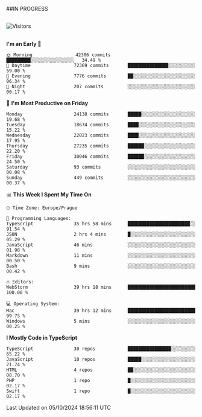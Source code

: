##IN PROGRESS
##
![Visitors](https://komarev.com/ghpvc/?username=petrbui&style=for-the-badge&label=Visitors+👀)



##
<!--
[![My GitHub stats](https://github-readme-stats.vercel.app/api?username=petrbui&theme=github_dark)](https://github.com/anuraghazra/github-readme-stats)

[![My wakatime stats](https://github-readme-stats.vercel.app/api/wakatime?username=petrbui&theme=github_dark)](https://github.com/anuraghazra/github-readme-stats)
-->
<!--START_SECTION:waka-->
**I'm an Early 🐤** 

```text
🌞 Morning                42306 commits       █████████░░░░░░░░░░░░░░░░   34.49 % 
🌆 Daytime                72369 commits       ███████████████░░░░░░░░░░   59.00 % 
🌃 Evening                7776 commits        ██░░░░░░░░░░░░░░░░░░░░░░░   06.34 % 
🌙 Night                  207 commits         ░░░░░░░░░░░░░░░░░░░░░░░░░   00.17 % 
```
📅 **I'm Most Productive on Friday** 

```text
Monday                   24138 commits       █████░░░░░░░░░░░░░░░░░░░░   19.68 % 
Tuesday                  18674 commits       ████░░░░░░░░░░░░░░░░░░░░░   15.22 % 
Wednesday                22023 commits       ████░░░░░░░░░░░░░░░░░░░░░   17.95 % 
Thursday                 27235 commits       ██████░░░░░░░░░░░░░░░░░░░   22.20 % 
Friday                   30046 commits       ██████░░░░░░░░░░░░░░░░░░░   24.50 % 
Saturday                 93 commits          ░░░░░░░░░░░░░░░░░░░░░░░░░   00.08 % 
Sunday                   449 commits         ░░░░░░░░░░░░░░░░░░░░░░░░░   00.37 % 
```


📊 **This Week I Spent My Time On** 

```text
🕑︎ Time Zone: Europe/Prague

💬 Programming Languages: 
TypeScript               35 hrs 58 mins      ███████████████████████░░   91.54 % 
JSON                     2 hrs 4 mins        █░░░░░░░░░░░░░░░░░░░░░░░░   05.29 % 
JavaScript               46 mins             ░░░░░░░░░░░░░░░░░░░░░░░░░   01.98 % 
Markdown                 11 mins             ░░░░░░░░░░░░░░░░░░░░░░░░░   00.50 % 
Bash                     9 mins              ░░░░░░░░░░░░░░░░░░░░░░░░░   00.42 % 

🔥 Editors: 
WebStorm                 39 hrs 18 mins      █████████████████████████   100.00 % 

💻 Operating System: 
Mac                      39 hrs 12 mins      █████████████████████████   99.75 % 
Windows                  5 mins              ░░░░░░░░░░░░░░░░░░░░░░░░░   00.25 % 
```

**I Mostly Code in TypeScript** 

```text
TypeScript               30 repos            ████████████████░░░░░░░░░   65.22 % 
JavaScript               10 repos            █████░░░░░░░░░░░░░░░░░░░░   21.74 % 
HTML                     4 repos             ██░░░░░░░░░░░░░░░░░░░░░░░   08.70 % 
PHP                      1 repo              █░░░░░░░░░░░░░░░░░░░░░░░░   02.17 % 
Swift                    1 repo              █░░░░░░░░░░░░░░░░░░░░░░░░   02.17 % 
```




 Last Updated on 05/10/2024 18:56:11 UTC
<!--END_SECTION:waka-->
